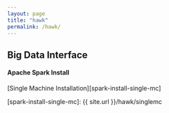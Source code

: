 ```yaml
---
layout: page
title: "hawk"
permalink: /hawk/
---
```


## Big Data Interface

#### Apache Spark Install

[Single Machine Installation][spark-install-single-mc]

[spark-install-single-mc]: {{ site.url }}/hawk/singlemc
